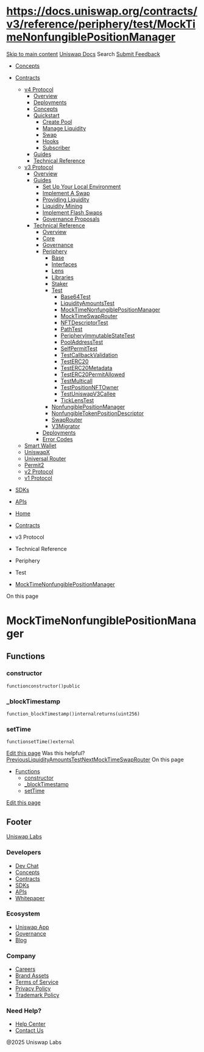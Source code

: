 # https://docs.uniswap.org/contracts/v3/reference/periphery/test/MockTimeNonfungiblePositionManager

[Skip to main content](https://docs.uniswap.org/contracts/v3/reference/periphery/test/MockTimeNonfungiblePositionManager#__docusaurus_skipToContent_fallback)
[Uniswap Docs](https://docs.uniswap.org/)
Search
[Submit Feedback](https://docs.google.com/forms/d/e/1FAIpQLSdjSkZam8KiatL9XACRVxCHjDJjaPGbls77PCXDKFn4JwykXg/viewform)
  * [Concepts](https://docs.uniswap.org/concepts/overview)
  * [Contracts](https://docs.uniswap.org/contracts/v4/overview)
    * [v4 Protocol](https://docs.uniswap.org/contracts/v4/overview)
      * [Overview](https://docs.uniswap.org/contracts/v4/overview)
      * [Deployments](https://docs.uniswap.org/contracts/v4/deployments)
      * [Concepts](https://docs.uniswap.org/contracts/v4/concepts/v4-vs-v3)
      * [Quickstart](https://docs.uniswap.org/contracts/v4/quickstart/create-pool)
        * [Create Pool](https://docs.uniswap.org/contracts/v4/quickstart/create-pool)
        * [Manage Liquidity](https://docs.uniswap.org/contracts/v4/quickstart/manage-liquidity/setup-liquidity)
        * [Swap](https://docs.uniswap.org/contracts/v4/quickstart/swap)
        * [Hooks](https://docs.uniswap.org/contracts/v4/quickstart/hooks/setup)
        * [Subscriber](https://docs.uniswap.org/contracts/v4/quickstart/subscriber)
      * [Guides](https://docs.uniswap.org/contracts/v4/guides/hooks/your-first-hook)
      * [Technical Reference](https://docs.uniswap.org/contracts/v4/reference/errors/)
    * [v3 Protocol](https://docs.uniswap.org/contracts/v3/overview)
      * [Overview](https://docs.uniswap.org/contracts/v3/overview)
      * [Guides](https://docs.uniswap.org/contracts/v3/guides/local-environment)
        * [Set Up Your Local Environment](https://docs.uniswap.org/contracts/v3/guides/local-environment)
        * [Implement A Swap](https://docs.uniswap.org/contracts/v3/guides/swaps/single-swaps)
        * [Providing Liquidity](https://docs.uniswap.org/contracts/v3/guides/providing-liquidity/setting-up)
        * [Liquidity Mining](https://docs.uniswap.org/contracts/v3/guides/liquidity-mining/overview)
        * [Implement Flash Swaps](https://docs.uniswap.org/contracts/v3/guides/flash-integrations/inheritance-constructors)
        * [Governance Proposals](https://docs.uniswap.org/contracts/v3/guides/governance/liscense-modifications)
      * [Technical Reference](https://docs.uniswap.org/contracts/v3/reference/overview)
        * [Overview](https://docs.uniswap.org/contracts/v3/reference/overview)
        * [Core](https://docs.uniswap.org/contracts/v3/reference/core/UniswapV3Factory)
        * [Governance](https://docs.uniswap.org/contracts/v3/reference/governance/overview)
        * [Periphery](https://docs.uniswap.org/contracts/v3/reference/periphery/base/BlockTimestamp)
          * [Base](https://docs.uniswap.org/contracts/v3/reference/periphery/base/BlockTimestamp)
          * [Interfaces](https://docs.uniswap.org/contracts/v3/reference/periphery/interfaces/IERC20Metadata)
          * [Lens](https://docs.uniswap.org/contracts/v3/reference/periphery/lens/Quoter)
          * [Libraries](https://docs.uniswap.org/contracts/v3/reference/periphery/libraries/Base64)
          * [Staker](https://docs.uniswap.org/contracts/v3/reference/periphery/staker/Design)
          * [Test](https://docs.uniswap.org/contracts/v3/reference/periphery/test/Base64Test)
            * [Base64Test](https://docs.uniswap.org/contracts/v3/reference/periphery/test/Base64Test)
            * [LiquidityAmountsTest](https://docs.uniswap.org/contracts/v3/reference/periphery/test/LiquidityAmountsTest)
            * [MockTimeNonfungiblePositionManager](https://docs.uniswap.org/contracts/v3/reference/periphery/test/MockTimeNonfungiblePositionManager)
            * [MockTimeSwapRouter](https://docs.uniswap.org/contracts/v3/reference/periphery/test/MockTimeSwapRouter)
            * [NFTDescriptorTest](https://docs.uniswap.org/contracts/v3/reference/periphery/test/NFTDescriptorTest)
            * [PathTest](https://docs.uniswap.org/contracts/v3/reference/periphery/test/PathTest)
            * [PeripheryImmutableStateTest](https://docs.uniswap.org/contracts/v3/reference/periphery/test/PeripheryImmutableStateTest)
            * [PoolAddressTest](https://docs.uniswap.org/contracts/v3/reference/periphery/test/PoolAddressTest)
            * [SelfPermitTest](https://docs.uniswap.org/contracts/v3/reference/periphery/test/SelfPermitTest)
            * [TestCallbackValidation](https://docs.uniswap.org/contracts/v3/reference/periphery/test/TestCallbackValidation)
            * [TestERC20](https://docs.uniswap.org/contracts/v3/reference/periphery/test/TestERC20)
            * [TestERC20Metadata](https://docs.uniswap.org/contracts/v3/reference/periphery/test/TestERC20Metadata)
            * [TestERC20PermitAllowed](https://docs.uniswap.org/contracts/v3/reference/periphery/test/TestERC20PermitAllowed)
            * [TestMulticall](https://docs.uniswap.org/contracts/v3/reference/periphery/test/TestMulticall)
            * [TestPositionNFTOwner](https://docs.uniswap.org/contracts/v3/reference/periphery/test/TestPositionNFTOwner)
            * [TestUniswapV3Callee](https://docs.uniswap.org/contracts/v3/reference/periphery/test/TestUniswapV3Callee)
            * [TickLensTest](https://docs.uniswap.org/contracts/v3/reference/periphery/test/TickLensTest)
          * [NonfungiblePositionManager](https://docs.uniswap.org/contracts/v3/reference/periphery/NonfungiblePositionManager)
          * [NonfungibleTokenPositionDescriptor](https://docs.uniswap.org/contracts/v3/reference/periphery/NonfungibleTokenPositionDescriptor)
          * [SwapRouter](https://docs.uniswap.org/contracts/v3/reference/periphery/SwapRouter)
          * [V3Migrator](https://docs.uniswap.org/contracts/v3/reference/periphery/V3Migrator)
        * [Deployments](https://docs.uniswap.org/contracts/v3/reference/deployments/)
        * [Error Codes](https://docs.uniswap.org/contracts/v3/reference/error-codes)
    * [Smart Wallet](https://docs.uniswap.org/contracts/smart-wallet/overview)
    * [UniswapX](https://docs.uniswap.org/contracts/uniswapx/overview)
    * [Universal Router](https://docs.uniswap.org/contracts/universal-router/overview)
    * [Permit2](https://docs.uniswap.org/contracts/permit2/overview)
    * [v2 Protocol](https://docs.uniswap.org/contracts/v2/overview)
    * [v1 Protocol](https://docs.uniswap.org/contracts/v1/overview)
  * [SDKs](https://docs.uniswap.org/sdk/v4/overview)
  * [APIs](https://docs.uniswap.org/api/subgraph/overview)


  * [Home](https://docs.uniswap.org/)
  * [Contracts](https://docs.uniswap.org/contracts/v4/overview)
  * v3 Protocol
  * Technical Reference
  * Periphery
  * Test
  * [MockTimeNonfungiblePositionManager](https://docs.uniswap.org/contracts/v3/reference/periphery/test/MockTimeNonfungiblePositionManager)


On this page
# MockTimeNonfungiblePositionManager
## Functions[​](https://docs.uniswap.org/contracts/v3/reference/periphery/test/MockTimeNonfungiblePositionManager#functions "Direct link to Functions")
### constructor[​](https://docs.uniswap.org/contracts/v3/reference/periphery/test/MockTimeNonfungiblePositionManager#constructor "Direct link to constructor")
```
functionconstructor()public
```

### _blockTimestamp[​](https://docs.uniswap.org/contracts/v3/reference/periphery/test/MockTimeNonfungiblePositionManager#_blocktimestamp "Direct link to _blockTimestamp")
```
function_blockTimestamp()internalreturns(uint256)
```

### setTime[​](https://docs.uniswap.org/contracts/v3/reference/periphery/test/MockTimeNonfungiblePositionManager#settime "Direct link to setTime")
```
functionsetTime()external
```

[Edit this page](https://github.com/uniswap/uniswap-docs/tree/main/docs/contracts/v3/reference/periphery/test/MockTimeNonfungiblePositionManager.md)
Was this helpful?
[PreviousLiquidityAmountsTest](https://docs.uniswap.org/contracts/v3/reference/periphery/test/LiquidityAmountsTest)[NextMockTimeSwapRouter](https://docs.uniswap.org/contracts/v3/reference/periphery/test/MockTimeSwapRouter)
On this page
  * [Functions](https://docs.uniswap.org/contracts/v3/reference/periphery/test/MockTimeNonfungiblePositionManager#functions)
    * [constructor](https://docs.uniswap.org/contracts/v3/reference/periphery/test/MockTimeNonfungiblePositionManager#constructor)
    * [_blockTimestamp](https://docs.uniswap.org/contracts/v3/reference/periphery/test/MockTimeNonfungiblePositionManager#_blocktimestamp)
    * [setTime](https://docs.uniswap.org/contracts/v3/reference/periphery/test/MockTimeNonfungiblePositionManager#settime)


[Edit this page](https://github.com/uniswap/uniswap-docs/tree/main/docs/contracts/v3/reference/periphery/test/MockTimeNonfungiblePositionManager.md)
## Footer
[Uniswap Labs](https://docs.uniswap.org/)
### Developers
  * [Dev Chat](https://discord.com/invite/uniswap)
  * [Concepts](https://docs.uniswap.org/concepts/overview)
  * [Contracts](https://docs.uniswap.org/contracts/v4/overview)
  * [SDKs](https://docs.uniswap.org/sdk/v4/overview)
  * [APIs](https://docs.uniswap.org/api/subgraph/overview)
  * [Whitepaper](https://app.uniswap.org/whitepaper-v4.pdf)


### Ecosystem
  * [Uniswap App](https://app.uniswap.org/)
  * [Governance](https://www.uniswapfoundation.org/governance)
  * [Blog](https://blog.uniswap.org/)


### Company
  * [Careers](https://boards.greenhouse.io/uniswaplabs)
  * [Brand Assets](https://github.com/Uniswap/brand-assets/raw/main/Uniswap%20Brand%20Assets.zip)
  * [Terms of Service](https://support.uniswap.org/hc/en-us/articles/30935100859661-Uniswap-Labs-Terms-of-Service)
  * [Privacy Policy](https://support.uniswap.org/hc/en-us/articles/30934457771405-Uniswap-Labs-Privacy-Policy)
  * [Trademark Policy](https://support.uniswap.org/hc/en-us/articles/30934762216973-Uniswap-Labs-Trademark-Guidelines)


### Need Help?
  * [Help Center](https://support.uniswap.org/)
  * [Contact Us](https://support.uniswap.org/hc/en-us/requests/new)


@2025 Uniswap Labs
[](https://github.com/uniswap/uniswap-docs)[](https://twitter.com/Uniswap)[](https://discord.com/invite/uniswap)
